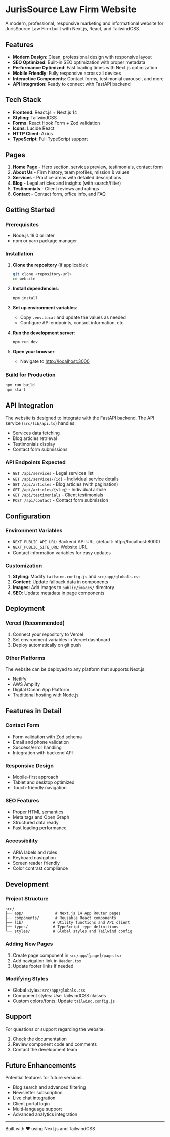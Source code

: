 # JurisSource Law Firm Website

A modern, professional, responsive marketing and informational website for JurisSource Law Firm built with Next.js, React, and TailwindCSS.

## Features

- **Modern Design**: Clean, professional design with responsive layout
- **SEO Optimized**: Built-in SEO optimization with proper metadata
- **Performance Optimized**: Fast loading times with Next.js optimization
- **Mobile Friendly**: Fully responsive across all devices
- **Interactive Components**: Contact forms, testimonial carousel, and more
- **API Integration**: Ready to connect with FastAPI backend

## Tech Stack

- **Frontend**: React.js + Next.js 14
- **Styling**: TailwindCSS
- **Forms**: React Hook Form + Zod validation
- **Icons**: Lucide React
- **HTTP Client**: Axios
- **TypeScript**: Full TypeScript support

## Pages

1. **Home Page** - Hero section, services preview, testimonials, contact form
2. **About Us** - Firm history, team profiles, mission & values
3. **Services** - Practice areas with detailed descriptions
4. **Blog** - Legal articles and insights (with search/filter)
5. **Testimonials** - Client reviews and ratings
6. **Contact** - Contact form, office info, and FAQ

## Getting Started

### Prerequisites

- Node.js 18.0 or later
- npm or yarn package manager

### Installation

1. **Clone the repository** (if applicable):
   ```bash
   git clone <repository-url>
   cd website
   ```

2. **Install dependencies**:
   ```bash
   npm install
   ```

3. **Set up environment variables**:
   - Copy `.env.local` and update the values as needed
   - Configure API endpoints, contact information, etc.

4. **Run the development server**:
   ```bash
   npm run dev
   ```

5. **Open your browser**:
   - Navigate to [http://localhost:3000](http://localhost:3000)

### Build for Production

```bash
npm run build
npm start
```

## API Integration

The website is designed to integrate with the FastAPI backend. The API service (`src/lib/api.ts`) handles:

- Services data fetching
- Blog articles retrieval
- Testimonials display
- Contact form submissions

### API Endpoints Expected

- `GET /api/services` - Legal services list
- `GET /api/services/{id}` - Individual service details
- `GET /api/articles` - Blog articles (with pagination)
- `GET /api/articles/{slug}` - Individual article
- `GET /api/testimonials` - Client testimonials
- `POST /api/contact` - Contact form submission

## Configuration

### Environment Variables

- `NEXT_PUBLIC_API_URL`: Backend API URL (default: http://localhost:8000)
- `NEXT_PUBLIC_SITE_URL`: Website URL
- Contact information variables for easy updates

### Customization

1. **Styling**: Modify `tailwind.config.js` and `src/app/globals.css`
2. **Content**: Update fallback data in components
3. **Images**: Add images to `public/images/` directory
4. **SEO**: Update metadata in page components

## Deployment

### Vercel (Recommended)

1. Connect your repository to Vercel
2. Set environment variables in Vercel dashboard
3. Deploy automatically on git push

### Other Platforms

The website can be deployed to any platform that supports Next.js:
- Netlify
- AWS Amplify
- Digital Ocean App Platform
- Traditional hosting with Node.js

## Features in Detail

### Contact Form
- Form validation with Zod schema
- Email and phone validation
- Success/error handling
- Integration with backend API

### Responsive Design
- Mobile-first approach
- Tablet and desktop optimized
- Touch-friendly navigation

### SEO Features
- Proper HTML semantics
- Meta tags and Open Graph
- Structured data ready
- Fast loading performance

### Accessibility
- ARIA labels and roles
- Keyboard navigation
- Screen reader friendly
- Color contrast compliance

## Development

### Project Structure

```
src/
├── app/              # Next.js 14 App Router pages
├── components/       # Reusable React components
├── lib/             # Utility functions and API client
├── types/           # TypeScript type definitions
└── styles/          # Global styles and Tailwind config
```

### Adding New Pages

1. Create page component in `src/app/[page]/page.tsx`
2. Add navigation link in `Header.tsx`
3. Update footer links if needed

### Modifying Styles

- Global styles: `src/app/globals.css`
- Component styles: Use TailwindCSS classes
- Custom colors/fonts: Update `tailwind.config.js`

## Support

For questions or support regarding the website:

1. Check the documentation
2. Review component code and comments
3. Contact the development team

## Future Enhancements

Potential features for future versions:
- Blog search and advanced filtering
- Newsletter subscription
- Live chat integration
- Client portal login
- Multi-language support
- Advanced analytics integration

---

Built with ❤️ using Next.js and TailwindCSS

